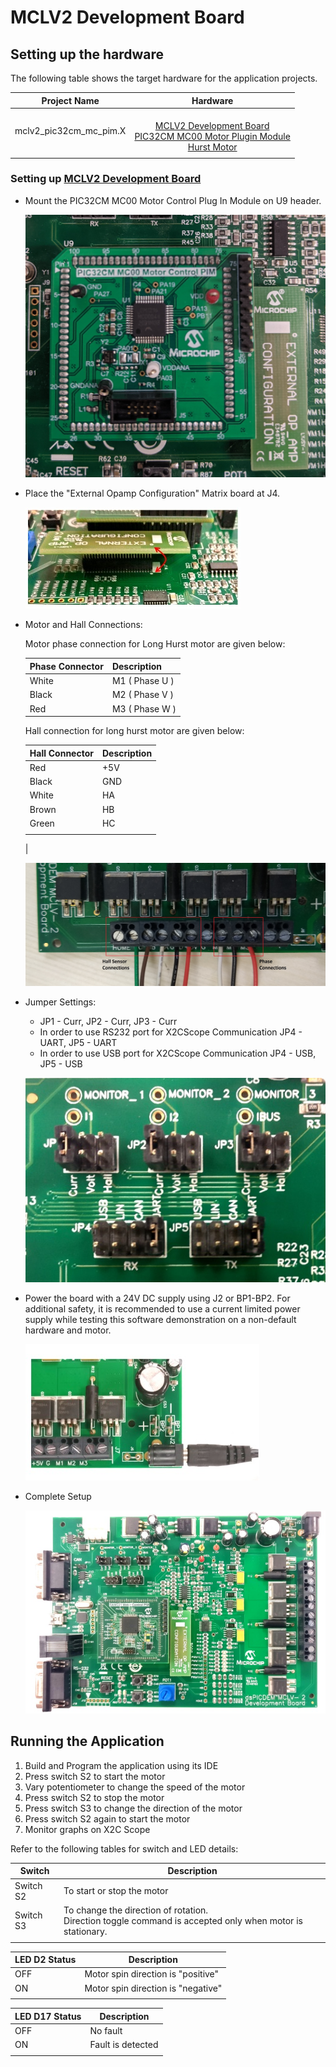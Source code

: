 ﻿# MCLV2 Development Board
## Setting up the hardware

The following table shows the target hardware for the application projects.

| Project Name| Hardware |
|:---------:|:---------:|
| mclv2_pic32cm_mc_pim.X |<br>[MCLV2 Development Board](https://www.microchip.com/DevelopmentTools/ProductDetails/DM330021-2)<br>[PIC32CM MC00 Motor Plugin Module](https://www.microchip.com/DevelopmentTools/ProductDetails/PartNO/EV94F66A)<br>[Hurst Motor ](https://www.microchip.com/DevelopmentTools/ProductDetails/PartNo/AC300022) |
|||

### Setting up [MCLV2 Development Board](https://www.microchip.com/DevelopmentTools/ProductDetails/DM330021-2)

- Mount the PIC32CM MC00 Motor Control Plug In Module on U9 header. 

    ![PIM Install](images/mclv2/PIC32CM_MC00_PIM_MCLV2.jpg)

- Place the "External Opamp Configuration" Matrix board at J4.

    ![External OPAMP](images/mclv2/mclv2_ext_opamp.jpg)

- Motor and Hall Connections: 

  Motor phase connection for Long Hurst motor are given below:
    
  | Phase Connector |     Description   |
  |-----------------|-------------------|
  | White           |   M1  ( Phase U ) |
  | Black           |   M2  ( Phase V ) |
  | Red             |   M3  ( Phase W ) |

  Hall connection for long hurst motor are given below:
  
  | Hall Connector  | Description |
  |-----------------|-------------|
  | Red             |   +5V       |
  | Black           |    GND      |
  | White           |    HA       |
  | Brown           |    HB       |
  | Green           |    HC       |
  |                 |             |
  |
  
  ![Motor and Hall Connections](images/mclv2/mclv2_motor_hall_interface.jpg)

- Jumper Settings: 
    - JP1 - Curr, JP2 - Curr, JP3 - Curr 
    - In order to use RS232 port for X2CScope Communication JP4 - UART, JP5 - UART 
    - In order to use USB port for X2CScope Communication JP4 - USB, JP5 - USB

    ![jumper Settings](images/mclv2/mclv2_jumper_settings.jpg)

- Power the board with a 24V DC supply using J2 or BP1-BP2. For additional safety, it is recommended to use a current limited power supply while testing this software demonstration on a non-default hardware and motor. 

    ![jumper Settings](images/mclv2/power_mclv2.jpg)

- Complete Setup

    ![Setup](images/mclv2/mclv2_complete_setup.jpg)


## Running the Application

1. Build and Program the application using its IDE
2. Press switch S2 to start the motor
3. Vary potentiometer to change the speed of the motor
4. Press switch S2 to stop the motor
5. Press switch S3 to change the direction of the motor
6. Press switch S2 again to start the motor
7. Monitor graphs on X2C Scope

Refer to the following tables for switch and LED details:

| Switch | Description |
|------|----------------|
| Switch S2 | To start or stop the motor |
| Switch S3 | To change the direction of rotation. <br>Direction toggle command is accepted only when motor is stationary. |
||

| LED D2 Status | Description |
|------|----------------|
| OFF  | Motor spin direction is "positive"  |
| ON  | Motor spin direction is "negative"   |
||

| LED D17 Status | Description |
|------|----------------|
| OFF  | No fault  |
| ON   | Fault is detected  |
||